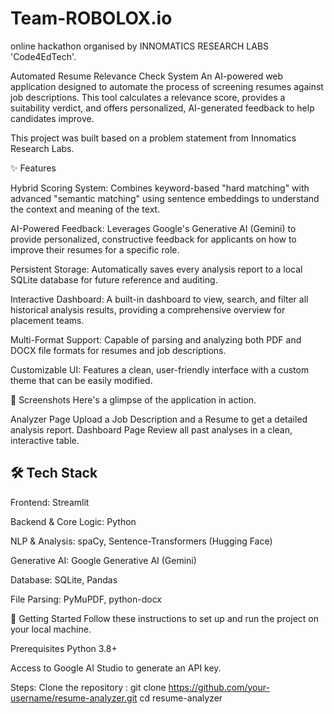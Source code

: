 # Team-ROBOLOX.io
online hackathon organised by INNOMATICS RESEARCH LABS 'Code4EdTech'.  

 Automated Resume Relevance Check System
An AI-powered web application designed to automate the process of screening resumes against job descriptions. This tool calculates a relevance score, provides a suitability verdict, and offers personalized, AI-generated feedback to help candidates improve.

This project was built based on a problem statement from Innomatics Research Labs.

✨ Features

Hybrid Scoring System: Combines keyword-based "hard matching" with advanced "semantic matching" using sentence embeddings to understand the context and meaning of the text.



AI-Powered Feedback: Leverages Google's Generative AI (Gemini) to provide personalized, constructive feedback for applicants on how to improve their resumes for a specific role.



Persistent Storage: Automatically saves every analysis report to a local SQLite database for future reference and auditing.




Interactive Dashboard: A built-in dashboard to view, search, and filter all historical analysis results, providing a comprehensive overview for placement teams.



Multi-Format Support: Capable of parsing and analyzing both PDF and DOCX file formats for resumes and job descriptions.

Customizable UI: Features a clean, user-friendly interface with a custom theme that can be easily modified.

📸 Screenshots
Here's a glimpse of the application in action.

Analyzer Page
Upload a Job Description and a Resume to get a detailed analysis report.
Dashboard Page
Review all past analyses in a clean, interactive table.
## 🛠️ Tech Stack

Frontend: Streamlit

Backend & Core Logic: Python

NLP & Analysis: spaCy, Sentence-Transformers (Hugging Face)

Generative AI: Google Generative AI (Gemini)

Database: SQLite, Pandas

File Parsing: PyMuPDF, python-docx

🚀 Getting Started
Follow these instructions to set up and run the project on your local machine.

Prerequisites
Python 3.8+

Access to Google AI Studio to generate an API key.

Steps: 
Clone the repository : git clone https://github.com/your-username/resume-analyzer.git
cd resume-analyzer 
